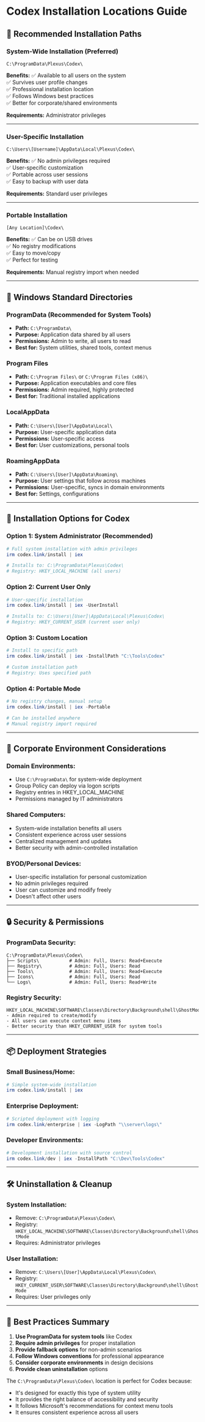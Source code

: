 # Codex Installation Locations Guide

## 🎯 **Recommended Installation Paths**

### **System-Wide Installation (Preferred)**
```
C:\ProgramData\Plexus\Codex\
```
**Benefits:**
✅ Available to all users on the system  
✅ Survives user profile changes  
✅ Professional installation location  
✅ Follows Windows best practices  
✅ Better for corporate/shared environments  

**Requirements:** Administrator privileges

---

### **User-Specific Installation**
```
C:\Users\[Username]\AppData\Local\Plexus\Codex\
```
**Benefits:**
✅ No admin privileges required  
✅ User-specific customization  
✅ Portable across user sessions  
✅ Easy to backup with user data  

**Requirements:** Standard user privileges

---

### **Portable Installation**
```
[Any Location]\Codex\
```
**Benefits:**
✅ Can be on USB drives  
✅ No registry modifications  
✅ Easy to move/copy  
✅ Perfect for testing  

**Requirements:** Manual registry import when needed

---

## 📁 **Windows Standard Directories**

### **ProgramData** (Recommended for System Tools)
- **Path:** `C:\ProgramData\`
- **Purpose:** Application data shared by all users
- **Permissions:** Admin to write, all users to read
- **Best for:** System utilities, shared tools, context menus

### **Program Files**
- **Path:** `C:\Program Files\` or `C:\Program Files (x86)\`
- **Purpose:** Application executables and core files
- **Permissions:** Admin required, highly protected
- **Best for:** Traditional installed applications

### **LocalAppData**
- **Path:** `C:\Users\[User]\AppData\Local\`
- **Purpose:** User-specific application data
- **Permissions:** User-specific access
- **Best for:** User customizations, personal tools

### **RoamingAppData**
- **Path:** `C:\Users\[User]\AppData\Roaming\`
- **Purpose:** User settings that follow across machines
- **Permissions:** User-specific, syncs in domain environments
- **Best for:** Settings, configurations

---

## 🔧 **Installation Options for Codex**

### **Option 1: System Administrator (Recommended)**
```powershell
# Full system installation with admin privileges
irm codex.link/install | iex

# Installs to: C:\ProgramData\Plexus\Codex\
# Registry: HKEY_LOCAL_MACHINE (all users)
```

### **Option 2: Current User Only**
```powershell
# User-specific installation
irm codex.link/install | iex -UserInstall

# Installs to: C:\Users\[User]\AppData\Local\Plexus\Codex\
# Registry: HKEY_CURRENT_USER (current user only)
```

### **Option 3: Custom Location**
```powershell
# Install to specific path
irm codex.link/install | iex -InstallPath "C:\Tools\Codex"

# Custom installation path
# Registry: Uses specified path
```

### **Option 4: Portable Mode**
```powershell
# No registry changes, manual setup
irm codex.link/install | iex -Portable

# Can be installed anywhere
# Manual registry import required
```

---

## 🏢 **Corporate Environment Considerations**

### **Domain Environments:**
- Use `C:\ProgramData\` for system-wide deployment
- Group Policy can deploy via logon scripts
- Registry entries in HKEY_LOCAL_MACHINE
- Permissions managed by IT administrators

### **Shared Computers:**
- System-wide installation benefits all users
- Consistent experience across user sessions
- Centralized management and updates
- Better security with admin-controlled installation

### **BYOD/Personal Devices:**
- User-specific installation for personal customization
- No admin privileges required
- User can customize and modify freely
- Doesn't affect other users

---

## 🔒 **Security & Permissions**

### **ProgramData Security:**
```
C:\ProgramData\Plexus\Codex\
├── Scripts\           # Admin: Full, Users: Read+Execute
├── Registry\          # Admin: Full, Users: Read
├── Tools\             # Admin: Full, Users: Read+Execute
├── Icons\             # Admin: Full, Users: Read
└── Logs\              # Admin: Full, Users: Read+Write
```

### **Registry Security:**
```
HKEY_LOCAL_MACHINE\SOFTWARE\Classes\Directory\Background\shell\GhostMode
- Admin required to create/modify
- All users can execute context menu items
- Better security than HKEY_CURRENT_USER for system tools
```

---

## 📦 **Deployment Strategies**

### **Small Business/Home:**
```powershell
# Simple system-wide installation
irm codex.link/install | iex
```

### **Enterprise Deployment:**
```powershell
# Scripted deployment with logging
irm codex.link/enterprise | iex -LogPath "\\server\logs\"
```

### **Developer Environments:**
```powershell
# Development installation with source control
irm codex.link/dev | iex -InstallPath "C:\Dev\Tools\Codex"
```

---

## 🛠️ **Uninstallation & Cleanup**

### **System Installation:**
- Remove: `C:\ProgramData\Plexus\Codex\`
- Registry: `HKEY_LOCAL_MACHINE\SOFTWARE\Classes\Directory\Background\shell\GhostMode`
- Requires: Administrator privileges

### **User Installation:**
- Remove: `C:\Users\[User]\AppData\Local\Plexus\Codex\`
- Registry: `HKEY_CURRENT_USER\SOFTWARE\Classes\Directory\Background\shell\GhostMode`
- Requires: User privileges only

---

## 🎯 **Best Practices Summary**

1. **Use ProgramData for system tools** like Codex
2. **Require admin privileges** for proper installation
3. **Provide fallback options** for non-admin scenarios
4. **Follow Windows conventions** for professional appearance
5. **Consider corporate environments** in design decisions
6. **Provide clean uninstallation** options

The `C:\ProgramData\Plexus\Codex\` location is perfect for Codex because:
- It's designed for exactly this type of system utility
- It provides the right balance of accessibility and security
- It follows Microsoft's recommendations for context menu tools
- It ensures consistent experience across all users
